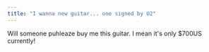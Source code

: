 ```yaml
---
title: "I wanna new guitar... one signed by U2"
---
```

<p>Will someone puhleaze buy me this guitar. I mean it's only $700US currently!</p>
